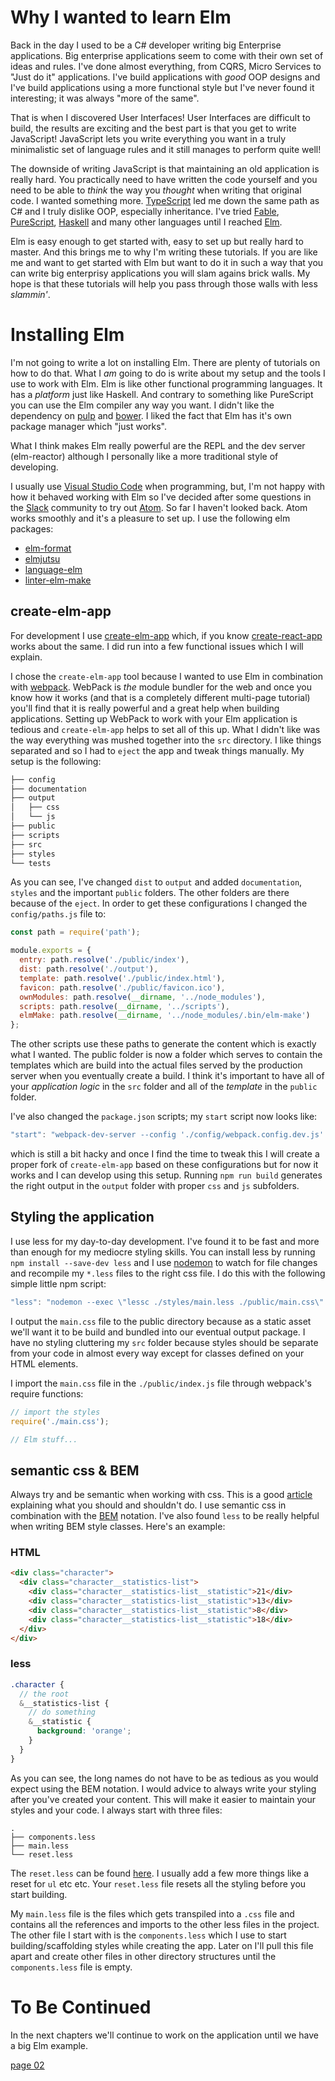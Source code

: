 


# Why I wanted to learn Elm

Back in the day I used to be a C# developer writing big Enterprise applications. Big enterprise applications seem to come with their own set of ideas and rules. I've done almost everything, from CQRS, Micro Services to "Just do it" applications. I've build applications with _good_ OOP designs and I've build applications using a more functional style but I've never found it interesting; it was always "more of the same".

That is when I discovered User Interfaces! User Interfaces are difficult to build, the results are exciting and the best part is that you get to write JavaScript! JavaScript lets you write everything you want in a truly minimalistic set of language rules and it still manages to perform quite well!

The downside of writing JavaScript is that maintaining an old application is really hard. You practically need to have written the code yourself and you need to be able to _think_ the way you _thought_ when writing that original code. I wanted something more. [TypeScript](https://www.typescriptlang.org/) led me down the same path as C# and I truly dislike OOP, especially inheritance. I've tried [Fable](http://fable.io/), [PureScript](http://www.purescript.org/), [Haskell](https://www.haskell.org/) and many other languages until I reached [Elm](http://elm-lang.org/).

Elm is easy enough to get started with, easy to set up but really hard to master. And this brings me to why I'm writing these tutorials. If you are like me and want to get started with Elm but want to do it in such a way that you can write big enterprisy applications you will slam agains brick walls. My hope is that these tutorials will help you pass through those walls with less _slammin'_.


# Installing Elm

I'm not going to write a lot on installing Elm. There are plenty of tutorials on how to do that. What I _am_ going to do is write about my setup and the tools I use to work with Elm. Elm is like other functional programming languages. It has a _platform_ just like Haskell. And contrary to something like PureScript you can use the Elm compiler any way you want. I didn't like the dependency on [pulp](http://pulpproject.org/) and [bower](https://bower.io/). I liked the fact that Elm has it's own package manager which "just works".

What I think makes Elm really powerful are the REPL and the dev server (elm-reactor) although I personally like a more traditional style of developing.

I usually use [Visual Studio Code](https://code.visualstudio.com/) when programming, but, I'm not happy with how it behaved working with Elm so I've decided after some questions in the [Slack](https://elmlang.slack.com) community to try out [Atom](https://atom.io/). So far I haven't looked back. Atom works smoothly and it's a pleasure to set up. I use the following elm packages:

 * [elm-format](https://atom.io/packages/elm-format)
 * [elmjutsu](https://atom.io/packages/elmjutsu)
 * [language-elm](https://atom.io/packages/language-elm)
 * [linter-elm-make](https://atom.io/packages/linter-elm-make)


## create-elm-app

For development I use [create-elm-app](https://www.npmjs.com/package/create-elm-app) which, if you know [create-react-app](https://github.com/facebookincubator/create-react-app) works about the same. I did run into a few functional issues which I will explain.

I chose the `create-elm-app` tool because I wanted to use Elm in combination with [webpack](https://webpack.github.io/). WebPack is _the_ module bundler for the web and once you know how it works (and that is a completely different multi-page tutorial) you'll find that it is really powerful and a great help when building applications. Setting up WebPack to work with your Elm application is tedious and `create-elm-app` helps to set all of this up. What I didn't like was the way everything was mushed together into the `src` directory. I like things separated and so I had to `eject` the app and tweak things manually. My setup is the following:


```bash
├── config
├── documentation
├── output
│   ├── css
│   └── js
├── public
├── scripts
├── src
├── styles
└── tests
```

As you can see, I've changed `dist` to `output` and added `documentation`, `styles` and the important `public` folders. The other folders are there because of the `eject`. In order to get these configurations I changed the `config/paths.js` file to:

```js
const path = require('path');

module.exports = {
  entry: path.resolve('./public/index'),
  dist: path.resolve('./output'),
  template: path.resolve('./public/index.html'),
  favicon: path.resolve('./public/favicon.ico'),
  ownModules: path.resolve(__dirname, '../node_modules'),
  scripts: path.resolve(__dirname, '../scripts'),
  elmMake: path.resolve(__dirname, '../node_modules/.bin/elm-make')
};
```

The other scripts use these paths to generate the content which is exactly what I wanted. The public folder is now a folder which serves to contain the templates which are build into the actual files served by the production server when you eventually create a build. I think it's important to have all of your _application logic_ in the `src` folder and all of the _template_ in the `public` folder.

I've also changed the `package.json` scripts; my `start` script now looks like:

```js
"start": "webpack-dev-server --config './config/webpack.config.dev.js' --port 4444",
```

which is still a bit hacky and once I find the time to tweak this I will create a proper fork of `create-elm-app` based on these configurations but for now it works and I can develop using this setup. Running `npm run build` generates the right output in the `output` folder with proper `css` and `js` subfolders.

## Styling the application

I use less for my day-to-day development. I've found it to be fast and more than enough for my mediocre styling skills. You can install less by running `npm install --save-dev less` and I use [nodemon](https://github.com/remy/nodemon) to watch for file changes and recompile my `*.less` files to the right css file. I do this with the following simple little npm script:

```js
"less": "nodemon --exec \"lessc ./styles/main.less ./public/main.css\" -e less"
```

I output the `main.css` file to the public directory because as a static asset we'll want it to be build and bundled into our eventual output package. I have no styling cluttering my `src` folder because styles should be separate from your code in almost every way except for classes defined on your HTML elements.

I import the `main.css` file in the `./public/index.js` file through webpack's require functions:

```js
// import the styles
require('./main.css');

// Elm stuff...
```

## semantic css & BEM

Always try and be semantic when working with css. This is a good [article](https://css-tricks.com/semantic-class-names/) explaining what you should and shouldn't do. I use semantic css in combination with the [BEM](http://getbem.com/introduction/) notation. I've also found `less` to be really helpful when writing BEM style classes. Here's an example:

### HTML
```html
<div class="character">
  <div class="character__statistics-list">
    <div class="character__statistics-list__statistic">21</div>
    <div class="character__statistics-list__statistic">13</div>
    <div class="character__statistics-list__statistic">8</div>
    <div class="character__statistics-list__statistic">18</div>
  </div>
</div>
```

### less
```scss
.character {
  // the root
  &__statistics-list {
    // do something
    &__statistic {
      background: 'orange';
    }
  }
}
```

As you can see, the long names do not have to be as tedious as you would expect using the BEM notation. I would advice to always write your styling after you've created your content. This will make it easier to maintain your styles and your code. I always start with three files:


```
.
├── components.less
├── main.less
└── reset.less
```

The `reset.less` can be found [here](https://github.com/kuatsure/Eric-Meyer-Reset---less--). I usually add a few more things like a reset for `ul` etc etc. Your `reset.less` file resets all the styling before you start building.

My `main.less` file is the files which gets transpiled into a `.css` file and contains all the references and imports to the other less files in the project. The other file I start with is the `components.less` which I use to start building/scaffolding styles while creating the app. Later on I'll pull this file apart and create other files in other directory structures until the `components.less` file is empty.

# To Be Continued

In the next chapters we'll continue to work on the application until we have a big Elm example.

[page 02](page_02.md)
